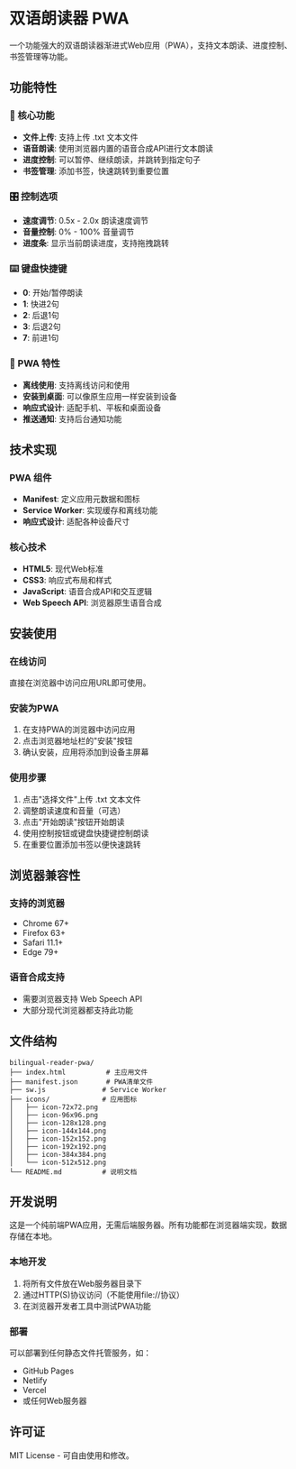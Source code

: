 # 双语朗读器 PWA

一个功能强大的双语朗读器渐进式Web应用（PWA），支持文本朗读、进度控制、书签管理等功能。

## 功能特性

### 📖 核心功能
- **文件上传**: 支持上传 .txt 文本文件
- **语音朗读**: 使用浏览器内置的语音合成API进行文本朗读
- **进度控制**: 可以暂停、继续朗读，并跳转到指定句子
- **书签管理**: 添加书签，快速跳转到重要位置

### 🎛️ 控制选项
- **速度调节**: 0.5x - 2.0x 朗读速度调节
- **音量控制**: 0% - 100% 音量调节
- **进度条**: 显示当前朗读进度，支持拖拽跳转

### ⌨️ 键盘快捷键
- **0**: 开始/暂停朗读
- **1**: 快进2句
- **2**: 后退1句
- **3**: 后退2句
- **7**: 前进1句

### 📱 PWA 特性
- **离线使用**: 支持离线访问和使用
- **安装到桌面**: 可以像原生应用一样安装到设备
- **响应式设计**: 适配手机、平板和桌面设备
- **推送通知**: 支持后台通知功能

## 技术实现

### PWA 组件
- **Manifest**: 定义应用元数据和图标
- **Service Worker**: 实现缓存和离线功能
- **响应式设计**: 适配各种设备尺寸

### 核心技术
- **HTML5**: 现代Web标准
- **CSS3**: 响应式布局和样式
- **JavaScript**: 语音合成API和交互逻辑
- **Web Speech API**: 浏览器原生语音合成

## 安装使用

### 在线访问
直接在浏览器中访问应用URL即可使用。

### 安装为PWA
1. 在支持PWA的浏览器中访问应用
2. 点击浏览器地址栏的"安装"按钮
3. 确认安装，应用将添加到设备主屏幕

### 使用步骤
1. 点击"选择文件"上传 .txt 文本文件
2. 调整朗读速度和音量（可选）
3. 点击"开始朗读"按钮开始朗读
4. 使用控制按钮或键盘快捷键控制朗读
5. 在重要位置添加书签以便快速跳转

## 浏览器兼容性

### 支持的浏览器
- Chrome 67+
- Firefox 63+
- Safari 11.1+
- Edge 79+

### 语音合成支持
- 需要浏览器支持 Web Speech API
- 大部分现代浏览器都支持此功能

## 文件结构

```
bilingual-reader-pwa/
├── index.html          # 主应用文件
├── manifest.json       # PWA清单文件
├── sw.js              # Service Worker
├── icons/             # 应用图标
│   ├── icon-72x72.png
│   ├── icon-96x96.png
│   ├── icon-128x128.png
│   ├── icon-144x144.png
│   ├── icon-152x152.png
│   ├── icon-192x192.png
│   ├── icon-384x384.png
│   └── icon-512x512.png
└── README.md          # 说明文档
```

## 开发说明

这是一个纯前端PWA应用，无需后端服务器。所有功能都在浏览器端实现，数据存储在本地。

### 本地开发
1. 将所有文件放在Web服务器目录下
2. 通过HTTP(S)协议访问（不能使用file://协议）
3. 在浏览器开发者工具中测试PWA功能

### 部署
可以部署到任何静态文件托管服务，如：
- GitHub Pages
- Netlify
- Vercel
- 或任何Web服务器

## 许可证

MIT License - 可自由使用和修改。

